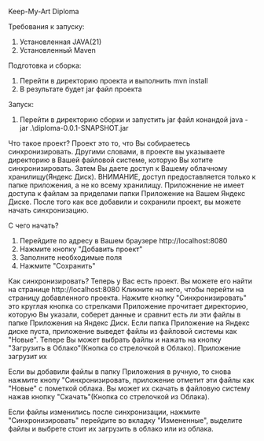 Keep-My-Art Diploma

Требования к запуску:
1. Установленная JAVA(21)
2. Установленный Maven

Подготовка и сборка:
1. Перейти в директорию проекта и выполнить mvn install
2. В результате будет jar файл проекта

Запуск:
1. Перейти в директорию сборки и запустить jar файл конандой java -jar .\diploma-0.0.1-SNAPSHOT.jar

Что такое проект?
Проект это то, что Вы собираетесь синхронизировать. Другими словами, в проекте вы указываете директорию в Вашей файловой системе, которую Вы хотите синхронизировать. 
Затем Вы даете доступ к Вашему облачному хранилищу(Яндекс Диск). ВНИМАНИЕ, доступ предоставляется только к папке приложения, а не ко всему хранилищу. 
Приложнение не имеет доступа к файлам за приделами папки Приложение на Вашем Яндекс Диске.
После того как все добавили и сохранили проект, вы можете начать синхронизацию.

С чего начать?

1. Перейдите по адресу в Вашем браузере http://localhost:8080
2. Нажмите кнопку "Добавить проект"
3. Заполните необходимые поля
4. Нажмите "Сохранить"

Как синхронизировать?
Теперь у Вас есть проект. Вы можете его найти на странице http://localhost:8080
Кликните на него, чтобы перейти на страницу добавленного проекта.
Нажмте кнопку "Синхронизировать" это круглая кнопка со стрелками
Приложение прочитает директорию, которую Вы указали, соберет данные и сравнит есть ли эти файлы в папке Приложения на Яндекс Диск. 
Если папка Приложение на Яндекс диске пуста, приложение выведет файлы из файловой системы как "Новые".
Тепере Вы может выбрать файлы и нажать на кнопку "Загрузить в Облако"(Кнопка со стрелочкой в Облако). Приложение загрузит их

Если вы добавили файлы в папку Приложения в ручную, то снова нажмите кнопу "Синхронизировать, приложение отметит эти файлы как "Новые" с пометкой облака.
Вы может их скачать в файловую систему нажав кнопку "Скачать"(Кнопка со стрелочкой из Облака).

Если файлы изменились после синхронизации, нажмите "Синхронизировать" перейдите во вкладку "Измененные", выделите файлы и выбрете стоит их загрузить в облако или из облака.


